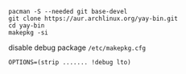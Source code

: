 ```
pacman -S --needed git base-devel
git clone https://aur.archlinux.org/yay-bin.git
cd yay-bin
makepkg -si
```

disable debug package
`/etc/makepkg.cfg`
```
OPTIONS=(strip ....... !debug lto)
```
